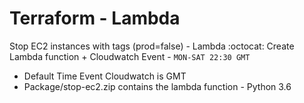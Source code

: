 # Terraform - Lambda 

Stop EC2 instances with tags (prod=false) - Lambda :octocat:
Create Lambda function + Cloudwatch Event - `MON-SAT 22:30 GMT`

- Default Time Event Cloudwatch is GMT
- Package/stop-ec2.zip contains the lambda function - Python 3.6


